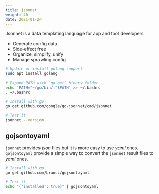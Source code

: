 ```yaml
---
title: jsonnet
weight: 40
date: 2021-01-24
---
```


Jsonnet is a data templating language for app and tool developers

* Generate config data
* Side-effect free
* Organize, simplify, unify
* Manage sprawling config

```bash
# Update or install golang support
sudo apt install golang

# Expand PATH with `go get` binary folder
echo 'PATH="~/go/bin/:"$PATH' >> ~/.bashrc
. ~/.bashrc

# Install with go
go get github.com/google/go-jsonnet/cmd/jsonnet

# Test it
jsonnet --version
```

## gojsontoyaml

`jsonnet` provides *json* files but it is more easy to use *yaml* ones.
`gojsontoyaml` provide a simple way to convert the `jsonnet` result files to *yaml* ones.

```bash
# Install with go
go get github.com/brancz/gojsontoyaml

# Test if
echo "{'installed': true}" | gojsontoyaml
```
